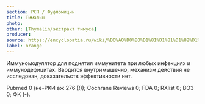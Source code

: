 ```yaml
---
section: РСП / Фуфломицин
title: Тималин
photo:
other: [Thymalin/экстракт тимуса]
producer:
source: https://encyclopatia.ru/wiki/%D0%A0%D0%B0%D1%81%D1%81%D1%82%D1%80%D0%B5%D0%BB%D1%8C%D0%BD%D1%8B%D0%B9_%D1%81%D0%BF%D0%B8%D1%81%D0%BE%D0%BA_%D0%BF%D1%80%D0%B5%D0%BF%D0%B0%D1%80%D0%B0%D1%82%D0%BE%D0%B2
label: orange
---
```


Иммуномодулятор для поднятия иммунитета при любых инфекциях и иммунодефицитах. Вводится внутримышечно, механизм действия не исследован, доказательств эффективности нет.

Pubmed 0 (не-РКИ аж 276 (!)); Cochrane Reviews 0; FDA 0; RXlist 0; ВОЗ 0; ФК (-).
